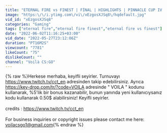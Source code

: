 ```yaml
---
title: "ETERNAL FIRE vs FINEST | FİNAL | HIGHLIGHTS | PINNACLE CUP IV | 3. MAP DUST 2 ÖZET"
image: "https:\/\/i.ytimg.com\/vi\/xEzgosXJSq8\/hqdefault.jpg"
vid_id: "xEzgosXJSq8"
categories: "Gaming"
tags: ["eternal fire","eternal fire finest","eternal fire vs finest"]
date: "2022-06-02T11:16:25+03:00"
vid_date: "2022-05-27T23:12:06Z"
duration: "PT16M2S"
viewcount: "7781"
likeCount: "75"
dislikeCount: ""
channel: "Voilà CS:GO"
---
```

{% raw %}Herkese merhaba, keyifli seyirler. Turnuvayı <a rel="nofollow" target="blank" href="https://www.twitch.tv/cct_en">https://www.twitch.tv/cct_en</a> adresinden takip edebilirsiniz. Ayrıca <a rel="nofollow" target="blank" href="https://key-drop.com/tr/?code=VOILA">https://key-drop.com/tr/?code=VOILA</a> adresinde &quot; VOILA &quot; kodunu kullanarak, %5'lik bir bonus kazanabilir, bunun yanında yeni kullanıcıysanız kodu kullanarak 0.50$ alabilirsiniz! Keyifli seyirler.<br /><br />credits : <a rel="nofollow" target="blank" href="https://www.twitch.tv/cct_en">https://www.twitch.tv/cct_en</a><br /><br />For business inquiries or copyright issues please contact me here:<br />voilacsgo1@gmail.com{% endraw %}
